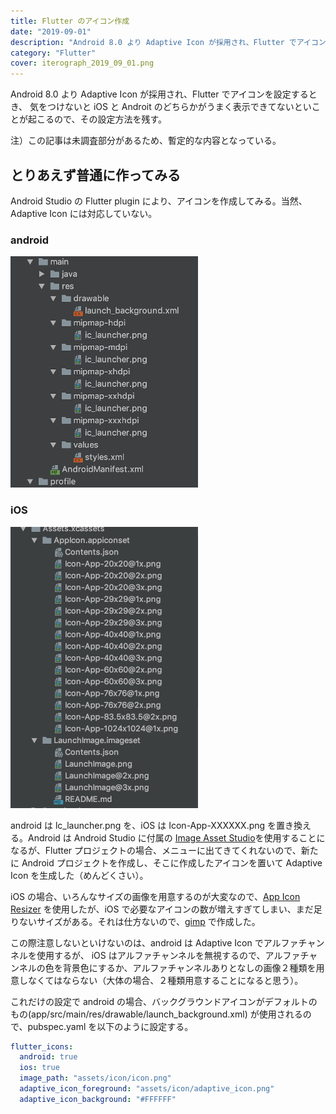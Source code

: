 ```yaml
---
title: Flutter のアイコン作成
date: "2019-09-01"
description: "Android 8.0 より Adaptive Icon が採用され、Flutter でアイコンを設定するとき、気をつけないと iOS と Androit のどちらかがうまく表示できてないといことが起こるので、その設定方法を残す。"
category: "Flutter"
cover: iterograph_2019_09_01.png
---
```


Android 8.0 より Adaptive Icon が採用され、Flutter でアイコンを設定するとき、
気をつけないと iOS と Androit のどちらかがうまく表示できてないといことが起こるので、その設定方法を残す。

注）この記事は未調査部分があるため、暫定的な内容となっている。

## とりあえず普通に作ってみる

Android Studio の Flutter plugin により、アイコンを作成してみる。当然、Adaptive Icon
には対応していない。

### android
![android](./directory_structure.png)

### iOS
![iOS](./directory_structure_ios.png)

android は lc_launcher.png を、iOS は Icon-App-XXXXXX.png を置き換える。Android は
Android Studio に付属の [Image Asset Studio](https://developer.android.com/studio/write/image-asset-studio?hl=JA)を使用することになるが、Flutter プロジェクトの場合、メニューに出てきてくれないので、新たに Android プロジェクトを作成し、そこに作成したアイコンを置いて
Adaptive Icon を生成した（めんどくさい）。

iOS の場合、いろんなサイズの画像を用意するのが大変なので、[App Icon Resizer](https://resizeappicon.com/) を使用したが、iOS で必要なアイコンの数が増えすぎてしまい、まだ足りないサイズがある。それは仕方ないので、[gimp](https://www.gimp.org/) で作成した。 

この際注意しないといけないのは、android は Adaptive Icon でアルファチャンネルを使用するが、
iOS はアルファチャンネルを無視するので、アルファチャンネルの色を背景色にするか、アルファチャンネルありとなしの画像２種類を用意しなくてはならない（大体の場合、２種類用意することになると思う）。

これだけの設定で android の場合、バックグラウンドアイコンがデフォルトのもの(app/src/main/res/drawable/launch_background.xml) が使用されるので、pubspec.yaml を以下のように設定する。

```yaml
flutter_icons:
  android: true
  ios: true
  image_path: "assets/icon/icon.png"
  adaptive_icon_foreground: "assets/icon/adaptive_icon.png"
  adaptive_icon_background: "#FFFFFF"
```
